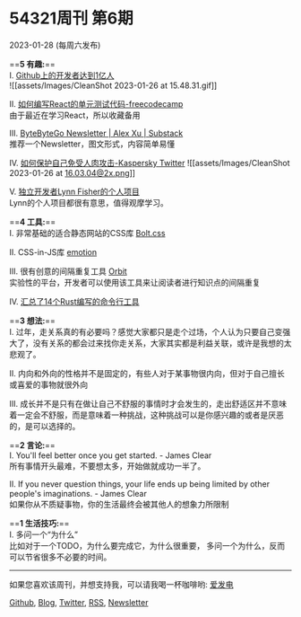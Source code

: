 # 54321周刊 第6期
2023-01-28 (每周六发布)

==**5 有趣:**== \
I. [Github上的开发者达到1亿人](https://github.blog/2023-01-25-100-million-developers-and-counting/)\
![[assets/Images/CleanShot 2023-01-26 at 15.48.31.gif]]

II. [如何编写React的单元测试代码-freecodecamp](https://www.freecodecamp.org/news/how-to-write-unit-tests-in-react/)\
	由于最近在学习React，所以收藏备用

III. [ByteByteGo Newsletter | Alex Xu | Substack](https://blog.bytebytego.com/)\
	推荐一个Newsletter，图文形式，内容简单易懂

IV. [如何保护自己免受人肉攻击-Kaspersky Twitter](https://twitter.com/kaspersky/status/1607330634703273984?s=12&t=HnIFs-oELXpkJUCmRR7KlA)
![[assets/Images/CleanShot 2023-01-26 at 16.03.04@2x.png]]

V. [独立开发者Lynn Fisher的个人项目](https://lynnandtonic.com/)\
	Lynn的个人项目都很有意思，值得观摩学习。

==**4 工具:**== \
I. 非常基础的适合静态网站的CSS库 [Bolt.css](https://boltcss.com/)

II. CSS-in-JS库 [emotion](https://github.com/emotion-js/emotion)

III. 很有创意的间隔重复工具 [Orbit](https://withorbit.com/)\
	实验性的平台，开发者可以使用该工具来让阅读者进行知识点的间隔重复
	
IV. [汇总了14个Rust编写的命令行工具](https://itsfoss.com/rust-cli-tools/)

==**3 想法:**== \
I. 过年，走关系真的有必要吗？感觉大家都只是走个过场，个人认为只要自己变强大了，没有关系的都会过来找你走关系，大家其实都是利益关联，或许是我想的太悲观了。

II. 内向和外向的性格并不是固定的，有些人对于某事物很内向，但对于自己擅长或喜爱的事物就很外向

III. 成长并不是只有在做让自己不舒服的事情时才会发生的，走出舒适区并不意味着一定会不舒服，而是意味着一种挑战，这种挑战可以是你感兴趣的或者是厌恶的，是可以选择的。

==**2 言论:**== \
I. You'll feel better once you get started. - James Clear\
	所有事情开头最难，不要想太多，开始做就成功一半了。

II. If you never question things, your life ends up being limited by other people's imaginations. - James Clear\
	如果你从不质疑事物，你的生活最终会被其他人的想象力所限制

==**1 生活技巧:**== \
I. 多问一个“为什么”\
	比如对于一个TODO，为什么要完成它，为什么很重要，
	多问一个为什么，反而可以节省很多不必要的时间。

---

如果您喜欢该周刊，并想支持我，可以请我喝一杯咖啡哟: [爱发电](https://afdian.net/a/versun)

[Github](https://github.com/versun/54321-Weekly), [Blog](https://notes.versun.me), [Twitter](https://twitter.com/VersunPan), [RSS](https://54321.versun.me/feed), [Newsletter](https://54321.versun.me/)


